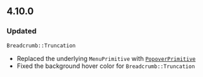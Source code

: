 ## 4.10.0

### Updated

`Breadcrumb::Truncation`

- Replaced the underlying `MenuPrimitive` with [`PopoverPrimitive`](/utilities/popover-primitive)
- Fixed the background hover color for `Breadcrumb::Truncation`
